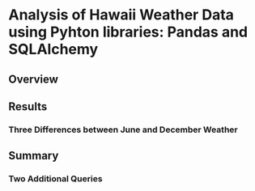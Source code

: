 # Analysis of Hawaii Weather Data using Pyhton libraries: Pandas and SQLAlchemy

## Overview

## Results

### Three Differences between June and December Weather

## Summary

### Two Additional Queries